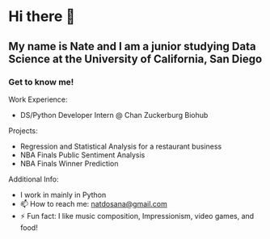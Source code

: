 # Hi there 👋

## My name is Nate and I am a junior studying Data Science at the University of California, San Diego

### Get to know me!

Work Experience:

* DS/Python Developer Intern @ Chan Zuckerburg Biohub

Projects:

* Regression and Statistical Analysis for a restaurant business
* NBA Finals Public Sentiment Analysis
* NBA Finals Winner Prediction

Additional Info:

* I work in mainly in Python
* 📫 How to reach me: natdosana@gmail.com
* ⚡ Fun fact: I like music composition, Impressionism, video games, and food!
